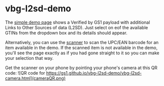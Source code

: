 # vbg-l2sd-demo
The [simple demo page](https://gs1.github.io/vbg-l2sd-demo/) shows a Verified by GS1 payload with additional Links to Other Sources of data (L2SD). Just select on eof the available GTINs from the dropdown box and its details should appear.

Alternatively, you can use the [scanner](https://gs1.github.io/vbg-l2sd-demo/vbg-l2sd-camera.html) to scan the UPC/EAN barcode for an item available in the demo. If the scanned item is not available in the demo, you'll see the page exactly as if you had gone straight to it so you can make your selection that way.

Get the scanner on your phone by pointing your phone's camera at this QR code:
	![QR code for https://gs1.github.io/vbg-l2sd-demo/vbg-l2sd-camera.html](cameraQR.png)
